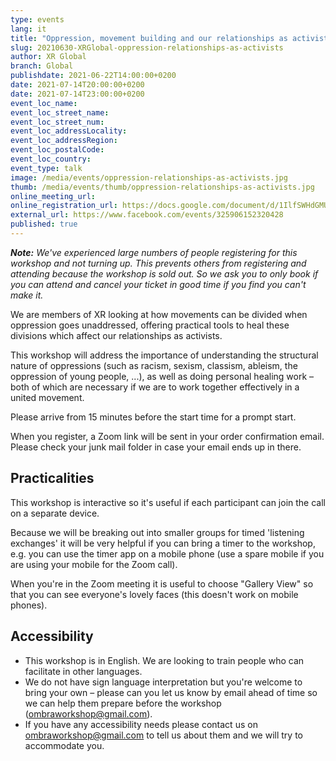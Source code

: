 ```yaml
---
type: events
lang: it
title: "Oppression, movement building and our relationships as activists"
slug: 20210630-XRGlobal-oppression-relationships-as-activists
author: XR Global
branch: Global
publishdate: 2021-06-22T14:00:00+0200
date: 2021-07-14T20:00:00+0200
date: 2021-07-14T23:00:00+0200
event_loc_name:
event_loc_street_name:
event_loc_street_num:
event_loc_addressLocality:
event_loc_addressRegion:
event_loc_postalCode:
event_loc_country:
event_type: talk
image: /media/events/oppression-relationships-as-activists.jpg
thumb: /media/events/thumb/oppression-relationships-as-activists.jpg
online_meeting_url:
online_registration_url: https://docs.google.com/document/d/1IlfSWHdGMUXN8jNOuVTeGChXyH6g7zMSghetz9JDVLU
external_url: https://www.facebook.com/events/325906152320428
published: true
---
```

_**Note:** We've experienced large numbers of people registering for this workshop and not turning up. This prevents others from registering and attending because the workshop is sold out. So we ask you to only book if you can attend and cancel your ticket in good time if you find you can't make it._

We are members of XR looking at how movements can be divided when oppression goes unaddressed, offering practical tools to heal these divisions which affect our relationships as activists.

This workshop will address the importance of understanding the structural nature of oppressions (such as racism, sexism, classism, ableism, the oppression of young people, ...), as well as doing personal healing work – both of which are necessary if we are to work together effectively in a united movement.

Please arrive from 15 minutes before the start time for a prompt start.

When you register, a Zoom link will be sent in your order confirmation email. Please check your junk mail folder in case your email ends up in there.

## Practicalities
This workshop is interactive so it's useful if each participant can join the call on a separate device.

Because we will be breaking out into smaller groups for timed 'listening exchanges' it will be very helpful if you can bring a timer to the workshop, e.g. you can use the timer app on a mobile phone (use a spare mobile if you are using your mobile for the Zoom call).

When you're in the Zoom meeting it is useful to choose "Gallery View" so that you can see everyone's lovely faces (this doesn't work on mobile phones).

## Accessibility
* This workshop is in English. We are looking to train people who can facilitate in other languages.
* We do not have sign language interpretation but you're welcome to bring your own – please can you let us know by email ahead of time so we can help them prepare before the workshop (ombraworkshop@gmail.com).
* If you have any accessibility needs please contact us on ombraworkshop@gmail.com to tell us about them and we will try to accommodate you.
